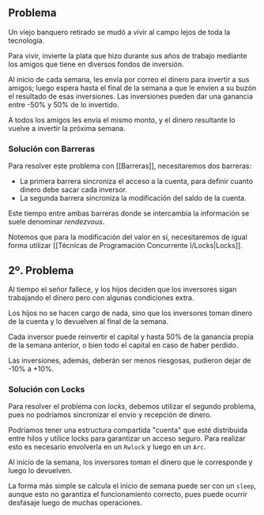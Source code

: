 ## Problema

Un viejo banquero retirado se mudó a vivir al campo lejos de toda la tecnología.

Para vivir, invierte la plata que hizo durante sus años de trabajo mediante los amigos que tiene en diversos fondos de inversión.

Al inicio de cada semana, les envía por correo el dinero para invertir a sus amigos; luego espera hasta el final de la semana a que le envíen a su buzón el resultado de esas inversiones. Las inversiones pueden dar una ganancia entre -50% y 50% de lo invertido.

A todos los amigos les envía el mismo monto, y el dinero resultante lo vuelve a invertir la próxima semana.

### Solución con Barreras

Para resolver este problema con [[Barreras]], necesitaremos dos barreras:

- La primera barrera sincroniza el acceso a la cuenta, para definir cuanto dinero debe sacar cada inversor.
- La segunda barrera sincroniza la modificación del saldo de la cuenta.

Este tiempo entre ambas barreras donde se intercambia la información se suele denominar *rendezvous*.

Notemos que para la modificación del valor en sí, necesitaremos de igual forma utilizar [[Técnicas de Programación Concurrente I/Locks|Locks]].

## 2º. Problema

Al tiempo el señor fallece, y los hijos deciden que los inversores sigan trabajando el dinero pero con algunas condiciones extra.

Los hijos no se hacen cargo de nada, sino que los inversores toman dinero de la cuenta y lo devuelven al final de la semana.

Cada inversor puede reinvertir el capital y hasta 50% de la ganancia propia de la semana anterior, o bien todo el capital en caso de haber perdido.

Las inversiones, además, deberán ser menos riesgosas, pudieron dejar de -10% a +10%.

### Solución con Locks

Para resolver el problema con *locks*, debemos utilizar el segundo problema, pues no podríamos sincronizar el envío y recepción de dinero.

Podríamos tener una estructura compartida "cuenta" que esté distribuida entre hilos y utilice locks para garantizar un acceso seguro. Para realizar esto es necesario envolverla en un `Rwlock` y luego en un `Arc`.

Al inicio de la semana, los inversores toman el dinero que le corresponde y luego lo devuelven.

La forma más simple se calcula el inicio de semana puede ser con un `sleep`, aunque esto no garantiza el funcionamiento correcto, pues puede ocurrir desfasaje luego de muchas operaciones.
